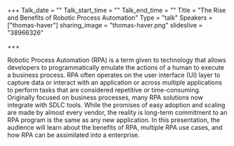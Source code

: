 +++
Talk_date = ""
Talk_start_time = ""
Talk_end_time = ""
Title = "The Rise and Benefits of Robotic Process Automation"
Type = "talk"
Speakers = ["thomas-haver"]
sharing_image = "thomas-haver.png"
slideslive = "38966326"

+++

Robotic Process Automation (RPA) is a term given to technology that allows developers to programmatically emulate the actions of a human to execute a business process. RPA often operates on the user interface (UI) layer to capture data or interact with an application or across multiple applications to perform tasks that are considered repetitive or time-consuming. Originally focused on business processes, many RPA solutions now integrate with SDLC tools. While the promises of easy adoption and scaling are made by almost every vendor, the reality is long-term commitment to an RPA program is the same as any new application. In this presentation, the audience will learn about the benefits of RPA, multiple RPA use cases, and how RPA can be assimilated into a enterprise.